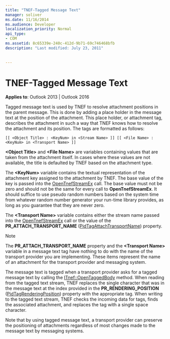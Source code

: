 ```yaml
---
title: "TNEF-Tagged Message Text"
manager: soliver
ms.date: 11/16/2014
ms.audience: Developer
localization_priority: Normal
api_type:
- COM
ms.assetid: 8c65339e-240c-412d-9b71-69c746468bfb
description: "Last modified: July 23, 2011"
 
 
---
```


# TNEF-Tagged Message Text

  
  
**Applies to**: Outlook 2013 | Outlook 2016 
  
Tagged message text is used by TNEF to resolve attachment positions in the parent message. This is done by adding a place holder in the message text at the position of the attachment. This place holder, or attachment tag, describes the attachment in such a way that TNEF knows how to resolve the attachment and its position. The tags are formatted as follows:
  
 `[[ <Object Title> : <KeyNum> in <Stream Name> ]] [[ <File Name> : <KeyNum> in <Transport Name> ]]`
  
 **\<Object Title\>** and **\<File Name\>** are variables containing values that are taken from the attachment itself. In cases where these values are not available, the title is defaulted by TNEF based on the attachment type. 
  
The **\<KeyNum\>** variable contains the textual representation of the attachment key assigned to the attachment by TNEF. The base value of the key is passed into the [OpenTnefStreamEx](opentnefstreamex.md) call. The base value must not be zero and should not be the same for every call to **OpenTnefStreamEx**. It should suffice to use pseudo random numbers based on the system time from whatever random number generator your run-time library provides, as long as you guarantee that they are never zero.
  
The **\<Transport Name\>** variable contains either the stream name passed into the [OpenTnefStreamEx](opentnefstreamex.md) call or the value of the **PR_ATTACH_TRANSPORT_NAME** ([PidTagAttachTransportName](pidtagattachtransportname-canonical-property.md)) property.
  
> [!NOTE]
> The **PR_ATTACH_TRANSPORT_NAME** property and the **\<Transport Name\>** variable in a message text tag have nothing to do with the name of the transport provider you are implementing. These items represent the name of an attachment for the transport provider and messaging system. 
  
The message text is tagged when a transport provider asks for a tagged message text by calling the [ITnef::OpenTaggedBody](itnef-opentaggedbody.md) method. When reading from the tagged text stream, TNEF replaces the single character that was in the message text at the index provided in the **PR_RENDERING_POSITION** ([PidTagRenderingPosition](pidtagrenderingposition-canonical-property.md)) property with the appropriate tag. When writing to the tagged text stream, TNEF checks the incoming data for tags, finds the associated attachment, and replaces the tag with a single space character.
  
Note that by using tagged message text, a transport provider can preserve the positioning of attachments regardless of most changes made to the message text by messaging systems.
  

